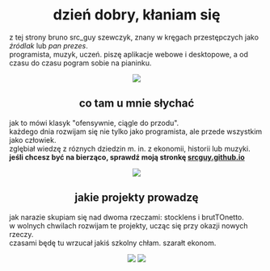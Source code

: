 <h1 align="center">dzień dobry, kłaniam się</h1>

<p>
  z tej strony bruno src_guy szewczyk, znany w kręgach przestępczych jako <i>źródlak</i> lub <i>pan prezes</i>.<br>
  programista, muzyk, uczeń. piszę aplikacje webowe i desktopowe, a od czasu do czasu pogram sobie na pianinku.
</p>

<div align="center"> <img src="https://github-readme-stats.vercel.app/api/top-langs/?username=srcguy&theme=midnight-purple&show_icons=true&layout=compact"/> </div>

<h2 align="center">co tam u mnie słychać</h2>
<p>
  jak to mówi klasyk "ofensywnie, ciągle do przodu". <br>
  każdego dnia rozwijam się nie tylko jako programista, ale przede wszystkim jako człowiek.<br>
  zglębiał wiedzę z róznych dziedzin m. in. z ekonomii, historii lub muzyki.<br>
  <b>jeśli chcesz być na bierząco, sprawdź moją stronkę <a href="https://srcguy.github.io">srcguy.github.io</a></b><br>
  <div align="center"> <img src="https://github-readme-stats.vercel.app/api/pin/?username=srcguy&repo=srcguy.github.io&theme=midnight-purple"/> </div>
</p>

<h2 align="center">jakie projekty prowadzę</h2>
<p>
  jak narazie skupiam się nad dwoma rzeczami: stocklens i brutTOnetto.<br>
  w wolnych chwilach rozwijam te projekty, ucząc się przy okazji nowych rzeczy.<br>
  czasami będę tu wrzucał jakiś szkolny chłam. szarałt ekonom.<br>
   <div align="center">
     <img src="https://github-readme-stats.vercel.app/api/pin/?username=srcguy&repo=tradelens&theme=midnight-purple"/> 
     <img src="https://github-readme-stats.vercel.app/api/pin/?username=srcguy&repo=multinote&theme=midnight-purple"/> 
   </div>
</p>
